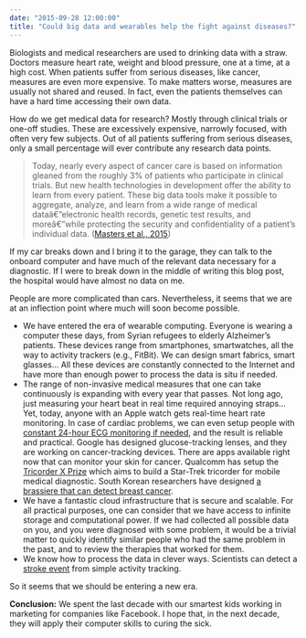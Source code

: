 ```yaml
---
date: "2015-09-28 12:00:00"
title: "Could big data and wearables help the fight against diseases?"
---
```




Biologists and medical researchers are used to drinking data with a straw. Doctors measure heart rate, weight and blood pressure, one at a time, at a high cost. When patients suffer from serious diseases, like cancer, measures are even more expensive. To make matters worse, measures are usually not shared and reused. In fact, even the patients themselves can have a hard time accessing their own data.

How do we get medical data for research? Mostly through clinical trials or one-off studies. These are excessively expensive, narrowly focused, with often very few subjects. Out of all patients suffering from serious diseases, only a small percentage will ever contribute any research data points.

> Today, nearly every aspect of cancer care is based on information gleaned from the roughly 3% of patients who participate in clinical trials. But new health technologies in development offer the ability to learn from every patient. These big data tools make it possible to aggregate, analyze, and learn from a wide range of medical dataâ€”electronic health records, genetic test results, and moreâ€”while protecting the security and confidentiality of a patient&rsquo;s individual data. ([Masters et al., 2015](http://jco.ascopubs.org/content/early/2015/01/16/JCO.2014.59.9746.short))


If my car breaks down and I bring it to the garage, they can talk to the onboard computer and have much of the relevant data necessary for a diagnostic. If I were to break down in the middle of writing this blog post, the hospital would have almost no data on me.

People are more complicated than cars. Nevertheless, it seems that we are at an inflection point where much will soon become possible.

- We have entered the era of wearable computing. Everyone is wearing a computer these days, from Syrian refugees to elderly Alzheimer&rsquo;s patients. These devices range from smartphones, smartwatches, all the way to activity trackers (e.g., FitBit). We can design smart fabrics, smart glasses&hellip; All these devices are constantly connected to the Internet and have more than enough power to process the data is situ if needed. 
- The range of non-invasive medical measures that one can take continuously is expanding with every year that passes. Not long ago, just measuring your heart beat in real time required annoying straps&hellip; Yet, today, anyone with an Apple watch gets real-time heart rate monitoring. In case of cardiac problems, we can even setup people with [constant 24-hour ECG monitoring if needed](http://www.sciencedirect.com/science/article/pii/S0022073614003185), and the result is reliable and practical. Google has designed glucose-tracking lenses, and they are working on cancer-tracking devices. There are apps available right now that can monitor your skin for cancer. Qualcomm has setup the [Tricorder X Prize](http://tricorder.xprize.org/) which aims to build a Star-Trek tricorder for mobile medical diagnostic. South Korean researchers have designed [a brassiere that can detect breast cancer](http://ieeexplore.ieee.org/xpl/login.jsp?tp=&#038;arnumber=6913016&#038;url=http%3A%2F%2Fieeexplore.ieee.org%2Fxpls%2Fabs_all.jsp%3Farnumber%3D6913016).
- We have a fantastic cloud infrastructure that is secure and scalable. For all practical purposes, one can consider that we have access to infinite storage and computational power. If we had collected all possible data on you, and you were diagnosed with some problem, it would be a trivial matter to quickly identify similar people who had the same problem in the past, and to review the therapies that worked for them.
- We know how to process the data in clever ways. Scientists can detect a [stroke event](http://www.worldscientific.com/doi/abs/10.1142/S0129065714500361) from simple activity tracking.


So it seems that we should be entering a new era.

__Conclusion:__  We spent the last decade with our smartest kids working in marketing for companies like Facebook. I hope that, in the next decade, they will apply their computer skills to curing the sick.


